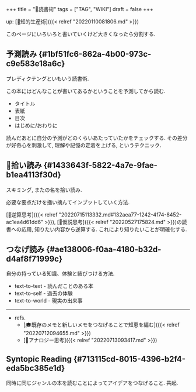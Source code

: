 +++
title = "📝読書術"
tags = ["TAG", "WIKI"]
draft = false
+++

up: [📁知的生産術]({{< relref "20220110081806.md" >}})

このページにいろいろと書いていくけど大きくなったら分割する.


## 予測読み {#1bf51fc6-862a-4b00-973c-c9e583e18a6c}

プレディクテングといもいう読書術.

この本にはどんなことが書いてあるかということを予測してから読む.

-   タイトル
-   表紙
-   目次
-   はじめに/おわりに

読んだあとに自分の予測がどのくらいあたっていたかをチェックする. その差分が好奇心を刺激して, 理解や記憶の定着を上げる, というテクニック.


## 📝拾い読み {#1433643f-5822-4a7e-9fae-b1ea4113f30d}

スキミング, またの名を拾い読み.

必要な要点だけを掻い摘んてインプットしていく方法.

[📝逆算思考]({{< relref "20220715113332.md#132aea77-1242-4f74-8452-ac1ea4d61dd6" >}}), [📝仮説思考]({{< relref "20220527175824.md" >}})の読書への応用, 知りたい内容から逆算する. これにより知りたいことが明確化する.


## つなげ読み {#ae138006-f0aa-4180-b32d-d4af8f71999c}

自分の持っている知識、体験と結びつける方法.

-   text-to-text - 読んだことのある本
-   text-to-self - 過去の体験
-   text-to-world - 現実の出来事

---

-   refs.
    -   [🎓既存のメモと新しいメモをつなげることで知恵を編む]({{< relref "20220712094655.md" >}})
    -   [📝アナロジー思考]({{< relref "20220713093417.md" >}})


## Syntopic Reading {#713115cd-8015-4396-b2f4-eda5bc385e1d}

同時に同じジャンルの本を読むことによってアイデアをつなげること. 共起.
